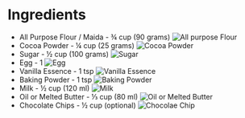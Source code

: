 # Ingredients
*  All Purpose Flour / Maida - ¾ cup (90 grams) ![All purpose Flour](https://i.ndtvimg.com/mt/cooks/2014-11/flour.jpg)
*  Cocoa Powder - ¼ cup (25 grams) ![Cocoa Powder](https://static.sscontent.com/prozis/contents/products/prozis-cacao-powder-125-g-logotype_1242x860_495586_551170.png)
*  Sugar - ½ cup (100 grams) ![Sugar](https://static.toiimg.com/photo/msid-71164033/71164033.jpg?888426)
*  Egg - 1 
![Egg](https://cdn.shopify.com/s/files/1/1990/5407/articles/Eggtip_grande.jpg?v=1540336162)
*  Vanilla Essence - 1 tsp 
![Vanilla Essence](https://images-na.ssl-images-amazon.com/images/I/71ozBoIxftL._SY550_.jpg)
*  Baking Powder - 1 tsp ![Baking Powder](https://www.seriouseats.com/images/2015/12/20151201-baking-powder-vicky-wasik-2.jpg)
*  Milk - ½ cup (120 ml) ![Milk](https://chriskresser.com/wp-content/uploads/raw-milk-1-e1563894986431.jpg)
*  Oil or Melted Butter - ⅓ cup (80 ml) 
![Oil or Melted Butter](https://assets.labroots.com/_public/_files/system/ck/trending/199328_636x357_6d5dfb426d546b04aab36279c8530a19.jpg)
*  Chocolate Chips - ½ cup (optional) ![Chocolae Chip](https://upload.wikimedia.org/wikipedia/commons/9/96/Semi-sweet_chocolate_chips.jpg)